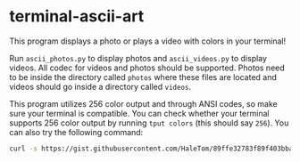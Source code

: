 # terminal-ascii-art
This program displays a photo or plays a video with colors in your terminal!

Run `ascii_photos.py` to display photos and `ascii_videos.py` to display videos. All codec for videos and photos should be supported.
Photos need to be inside the directory called `photos` where these files are located and videos should go inside a directory called `videos`.

This program utilizes 256 color output and through ANSI codes, so make sure your terminal is compatible.
You can check whether your terminal supports 256 color output by running `tput colors` (this should say `256`).
You can also try the following command:
```sh
curl -s https://gist.githubusercontent.com/HaleTom/89ffe32783f89f403bba96bd7bcd1263/raw/ | bash
```

